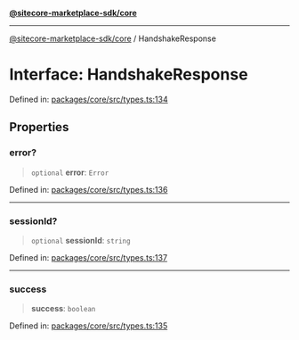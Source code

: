 [**@sitecore-marketplace-sdk/core**](../README.md)

***

[@sitecore-marketplace-sdk/core](../README.md) / HandshakeResponse

# Interface: HandshakeResponse

Defined in: [packages/core/src/types.ts:134](https://github.com/Sitecore/sitecore-marketplace-sdk/blob/1f70c0e343ae7c5af199be23e7e4eec043951068/packages/core/src/types.ts#L134)

## Properties

### error?

> `optional` **error**: `Error`

Defined in: [packages/core/src/types.ts:136](https://github.com/Sitecore/sitecore-marketplace-sdk/blob/1f70c0e343ae7c5af199be23e7e4eec043951068/packages/core/src/types.ts#L136)

***

### sessionId?

> `optional` **sessionId**: `string`

Defined in: [packages/core/src/types.ts:137](https://github.com/Sitecore/sitecore-marketplace-sdk/blob/1f70c0e343ae7c5af199be23e7e4eec043951068/packages/core/src/types.ts#L137)

***

### success

> **success**: `boolean`

Defined in: [packages/core/src/types.ts:135](https://github.com/Sitecore/sitecore-marketplace-sdk/blob/1f70c0e343ae7c5af199be23e7e4eec043951068/packages/core/src/types.ts#L135)
